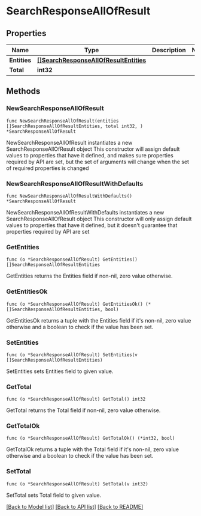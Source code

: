 # SearchResponseAllOfResult

## Properties

Name | Type | Description | Notes
------------ | ------------- | ------------- | -------------
**Entities** | [**[]SearchResponseAllOfResultEntities**](SearchResponseAllOfResultEntities.md) |  | 
**Total** | **int32** |  | 

## Methods

### NewSearchResponseAllOfResult

`func NewSearchResponseAllOfResult(entities []SearchResponseAllOfResultEntities, total int32, ) *SearchResponseAllOfResult`

NewSearchResponseAllOfResult instantiates a new SearchResponseAllOfResult object
This constructor will assign default values to properties that have it defined,
and makes sure properties required by API are set, but the set of arguments
will change when the set of required properties is changed

### NewSearchResponseAllOfResultWithDefaults

`func NewSearchResponseAllOfResultWithDefaults() *SearchResponseAllOfResult`

NewSearchResponseAllOfResultWithDefaults instantiates a new SearchResponseAllOfResult object
This constructor will only assign default values to properties that have it defined,
but it doesn't guarantee that properties required by API are set

### GetEntities

`func (o *SearchResponseAllOfResult) GetEntities() []SearchResponseAllOfResultEntities`

GetEntities returns the Entities field if non-nil, zero value otherwise.

### GetEntitiesOk

`func (o *SearchResponseAllOfResult) GetEntitiesOk() (*[]SearchResponseAllOfResultEntities, bool)`

GetEntitiesOk returns a tuple with the Entities field if it's non-nil, zero value otherwise
and a boolean to check if the value has been set.

### SetEntities

`func (o *SearchResponseAllOfResult) SetEntities(v []SearchResponseAllOfResultEntities)`

SetEntities sets Entities field to given value.


### GetTotal

`func (o *SearchResponseAllOfResult) GetTotal() int32`

GetTotal returns the Total field if non-nil, zero value otherwise.

### GetTotalOk

`func (o *SearchResponseAllOfResult) GetTotalOk() (*int32, bool)`

GetTotalOk returns a tuple with the Total field if it's non-nil, zero value otherwise
and a boolean to check if the value has been set.

### SetTotal

`func (o *SearchResponseAllOfResult) SetTotal(v int32)`

SetTotal sets Total field to given value.



[[Back to Model list]](../README.md#documentation-for-models) [[Back to API list]](../README.md#documentation-for-api-endpoints) [[Back to README]](../README.md)


